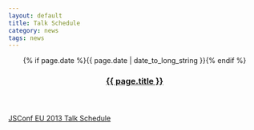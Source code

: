 ```yaml
---
layout: default
title: Talk Schedule
category: news
tags: news
---
```


<header>
  {% if page.date %}<span class="date">{{ page.date | date_to_long_string }}</span>{% endif %}
  <h3><a href="{{ site.schedule_url }}">{{ page.title }}</a></h3>
</header>

<a href="{{ site.schedule_url }}">JSConf EU 2013 Talk Schedule</a>
